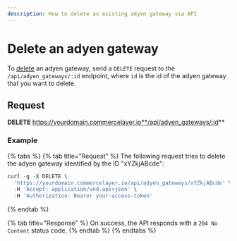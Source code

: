 ```yaml
---
description: How to delete an existing adyen gateway via API
---
```


# Delete an adyen gateway

To <a href="https://docs.commercelayer.io/developers/deleting-resources" target="_blank">delete</a> an adyen gateway, send a `DELETE` request to the `/api/adyen_gateways/:id` endpoint, where `id` is the id of the adyen gateway that you want to delete.

## Request

**DELETE** https://yourdomain.commercelayer.io**/api/adyen_gateways/:id**

### Example

{% tabs %}
{% tab title="Request" %}
The following request tries to delete the adyen gateway identified by the ID "xYZkjABcde":

```javascript
curl -g -X DELETE \
  'https://yourdomain.commercelayer.io/api/adyen_gateways/xYZkjABcde' \
  -H 'Accept: application/vnd.api+json' \
  -H 'Authorization: Bearer your-access-token'
```
{% endtab %}

{% tab title="Response" %}
On success, the API responds with a `204 No Content` status code.
{% endtab %}
{% endtabs %}

